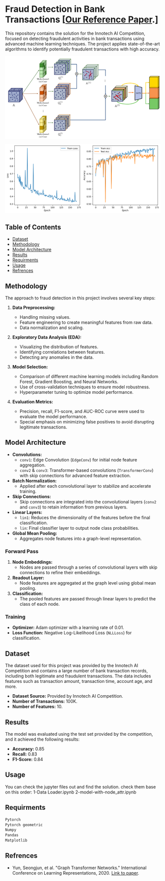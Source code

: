 # Fraud Detection in Bank Transactions [[Our Reference Paper](https://www.researchgate.net/publication/337322677_Graph_Transformer_Networks?_tp=eyJjb250ZXh0Ijp7ImZpcnN0UGFnZSI6Il9kaXJlY3QiLCJwYWdlIjoiX2RpcmVjdCJ9fQ&__cf_chl_rt_tk=HDxWqtkbv0UbhyrepL2pCFg4DVXOEKj0kaLvpcnCSW0-1724273332-0.0.1.1-8553).]

This repository contains the solution for the Innotech AI Competition, focused on detecting fraudulent activities in bank transactions using advanced machine learning techniques. The project applies state-of-the-art algorithms to identify potentially fraudulent transactions with high accuracy.

![Final Perpose Model(Graph Transformer)](https://github.com/khanmhmdi/Fraud-Detection-Bank-Transaction/blob/main/Perposed%20Model.png)

![Final Perpose Model(Graph Transformer)](https://github.com/khanmhmdi/Fraud-Detection-Bank-Transaction/blob/main/Accuracy%20and%20Loss.png)

## Table of Contents
- [Dataset](#dataset)
- [Methodology](#methodology)
- [Model Architecture](#model-architecture)
- [Results](#results)
- [Requirments](#requirments)
- [Usage](#usage)
- [Refrences](#refrences)




## Methodology

The approach to fraud detection in this project involves several key steps:

1. **Data Preprocessing:** 
    - Handling missing values.
    - Feature engineering to create meaningful features from raw data.
    - Data normalization and scaling.

2. **Exploratory Data Analysis (EDA):**
    - Visualizing the distribution of features.
    - Identifying correlations between features.
    - Detecting any anomalies in the data.

3. **Model Selection:**
    - Comparison of different machine learning models including Random Forest, Gradient Boosting, and Neural Networks.
    - Use of cross-validation techniques to ensure model robustness.
    - Hyperparameter tuning to optimize model performance.

4. **Evaluation Metrics:**
    - Precision, recall, F1-score, and AUC-ROC curve were used to evaluate the model performance.
    - Special emphasis on minimizing false positives to avoid disrupting legitimate transactions.

## Model Architecture

- **Convolutions:**
  - `conv1`: Edge Convolution (`EdgeConv`) for initial node feature aggregation.
  - `conv2` & `conv3`: Transformer-based convolutions (`TransformerConv`) with skip connections for advanced feature extraction.
- **Batch Normalization:**
  - Applied after each convolutional layer to stabilize and accelerate training.
- **Skip Connections:**
  - Skip connections are integrated into the convolutional layers (`conv2` and `conv3`) to retain information from previous layers.
- **Linear Layers:**
  - `lin1`: Reduces the dimensionality of the features before the final classification.
  - `lin`: Final classifier layer to output node class probabilities.
- **Global Mean Pooling:**
  - Aggregates node features into a graph-level representation.

### Forward Pass
1. **Node Embeddings:**
   - Nodes are passed through a series of convolutional layers with skip connections to refine their embeddings.
2. **Readout Layer:**
   - Node features are aggregated at the graph level using global mean pooling.
3. **Classification:**
   - The pooled features are passed through linear layers to predict the class of each node.

### Training
- **Optimizer:** Adam optimizer with a learning rate of 0.01.
- **Loss Function:** Negative Log-Likelihood Loss (`NLLLoss`) for classification.


## Dataset

The dataset used for this project was provided by the Innotech AI Competition and contains a large number of bank transaction records, including both legitimate and fraudulent transactions. The data includes features such as transaction amount, transaction time, account age, and more.

- **Dataset Source:** Provided by Innotech AI Competition.
- **Number of Transactions:** 100K.
- **Number of Features:** 10.


## Results

The model was evaluated using the test set provided by the competition, and it achieved the following results:

- **Accuracy:** 0.85
- **Recall:** 0.83
- **F1-Score:** 0.84

## Usage

You can check the jupyter files out and find the solution. check them base on this order:
1-Data Loader.ipynb
2-model-with-node_attr.ipynb

## Requirments
```bash
Pytorch
Pytorch geometric
Numpy
Pandas
Matplotlib
```
## Refrences

* Yun, Seongjun, et al. "Graph Transformer Networks." International Conference on Learning Representations, 2020. [Link to paper](https://www.researchgate.net/publication/337322677_Graph_Transformer_Networks?_tp=eyJjb250ZXh0Ijp7ImZpcnN0UGFnZSI6Il9kaXJlY3QiLCJwYWdlIjoiX2RpcmVjdCJ9fQ&__cf_chl_rt_tk=HDxWqtkbv0UbhyrepL2pCFg4DVXOEKj0kaLvpcnCSW0-1724273332-0.0.1.1-8553).

